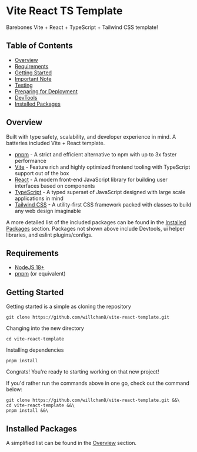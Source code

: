 # Vite React TS Template

Barebones Vite + React + TypeScript + Tailwind CSS template!

## Table of Contents

- [Overview](#overview)
- [Requirements](#requirements)
- [Getting Started](#getting-started)
- [Important Note](#important-note)
- [Testing](#testing)
- [Preparing for Deployment](#preparing-for-deployment)
- [DevTools](#devtools)
- [Installed Packages](#installed-packages)

## Overview

Built with type safety, scalability, and developer experience in mind. A batteries included Vite + React template.

- [pnpm](https://pnpm.io) - A strict and efficient alternative to npm with up to 3x faster performance
- [Vite](https://vitejs.dev) - Feature rich and highly optimized frontend tooling with TypeScript support out of the box
- [React](https://react.dev) - A modern front-end JavaScript library for building user interfaces based on components
- [TypeScript](https://www.typescriptlang.org) - A typed superset of JavaScript designed with large scale applications in mind
- [Tailwind CSS](https://tailwindcss.com) - A utility-first CSS framework packed with classes to build any web design imaginable

A more detailed list of the included packages can be found in the [Installed Packages](#installed-packages) section. Packages not shown above include Devtools, ui helper libraries, and eslint plugins/configs.

## Requirements

- [NodeJS 18+](https://nodejs.org/en)
- [pnpm](https://pnpm.io) (or equivalent)

## Getting Started

Getting started is a simple as cloning the repository

```
git clone https://github.com/willchan8/vite-react-template.git
```

Changing into the new directory

```
cd vite-react-template
```

Installing dependencies

```
pnpm install
```

Congrats! You're ready to starting working on that new project!

If you'd rather run the commands above in one go, check out the command below:

```
git clone https://github.com/willchan8/vite-react-template.git &&\
cd vite-react-template &&\
pnpm install &&\
```

## Installed Packages

A simplified list can be found in the [Overview](#overview) section.
